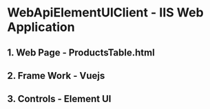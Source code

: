 # WebApiElementUIClient - IIS Web Application
## 1. Web Page - ProductsTable.html
## 2.	Frame Work - Vuejs
## 3. Controls - Element UI
